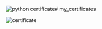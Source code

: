 ![python certificate](https://github.com/user-attachments/assets/67412630-d3f4-4b6f-9c95-366ed36ac15b)# my_certificates






![certificate](https://github.com/user-attachments/assets/014109f2-da51-497b-ac4a-1c9c23539ab5)
